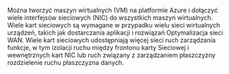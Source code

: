 Można tworzyć maszyn wirtualnych (VM) na platformie Azure i dołączyć wiele interfejsów sieciowych (NIC) do wszystkich maszyn wirtualnych. Wiele kart sieciowych są wymagane w przypadku wielu sieci wirtualnych urządzeń, takich jak dostarczania aplikacji i rozwiązań Optymalizacja sieci WAN. Wiele kart sieciowych udostępniają więcej sieci ruch zarządzania funkcje, w tym izolacji ruchu między frontonu karty Sieciowej i wewnętrznych kart NIC lub ruch związany z zarządzaniem płaszczyzny rozdzielenie ruchu płaszczyzna danych.

